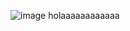 ![image](https://github.com/user-attachments/assets/a11fd6c6-da0a-4a50-9200-085653478f86)
holaaaaaaaaaaaa